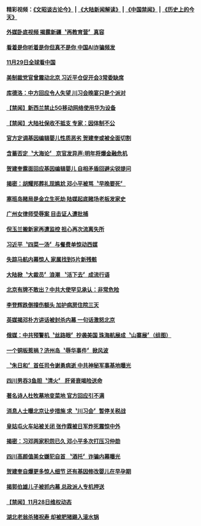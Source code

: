 #### 精彩视频：[《文昭谈古论今》](https://github.com/gfw-breaker/wenzhao/blob/master/README.md?t=11300331) | [《大陆新闻解读》](https://github.com/gfw-breaker/ntdtv-comedy/blob/master/README.md?t=11300331) | [《中国禁闻》](https://github.com/gfw-breaker/ntdtv-news/blob/master/README.md?t=11300331) | [《历史上的今天》](https://github.com/gfw-breaker/today-in-history/blob/master/README.md?t=11300331) 

#### [外媒卧底视频 揭露新疆〝再教育营〞真容](../pages/news204/a1401350.md?t=11300331) 

#### [看着是你听着是你但真不是你 中国AI诈骗频发](../pages/news204/a1401346.md?t=11300331) 

#### [11月29日全球看中国](../pages/news204/a1401342.md?t=11300331) 

#### [美制裁党官曾震动北京 习近平仓促开会3常委缺席](../pages/news204/a1401344.md?t=11300331) 

#### [库德洛：中方回应令人失望 川习会晚宴只是个派对](../pages/news204/a1401334.md?t=11300331) 

#### [【禁闻】新西兰禁止5G移动网络使用华为设备](../pages/news204/a1401327.md?t=11300331) 

#### [【禁闻】大陆社保收不抵支 专家：因体制不公](../pages/news204/a1401326.md?t=11300331) 

#### [官方定调基因编辑婴儿性质恶劣 贺建奎或被全面切割](../pages/news204/a1401317.md?t=11300331) 

#### [含蓄否定〝大海论〞 京官发异声:明年将爆金融危机](../pages/news204/a1401198.md?t=11300331) 

#### [贺建奎露面回应基因编辑婴儿 自相矛盾回避尖锐提问](../pages/news204/a1401169.md?t=11300331) 

#### [揭密：胡耀邦葬礼现尴尬 邓小平被骂〝早晚要死〞](../pages/news204/a1400067.md?t=11300331) 

#### [塞班岛赌局是金立生死劫 陆媒起底赌场老板发家史](../pages/news204/a1401244.md?t=11300331) 

#### [广州女律师受辱案 目击证人遭批捕](../pages/news204/a1401295.md?t=11300331) 

#### [倪玉兰搬新家再遭监控 担心再次流离失所](../pages/news204/a1401294.md?t=11300331) 


#### [习近平〝四菜一汤〞与餐费单惊动西媒](../pages/news204/a1401271.md?t=11300331) 

#### [失踪马航内幕惊人 家属找到5片新残骸](../pages/news204/a1401292.md?t=11300331) 

#### [大陆掀〝大裁员〞浪潮 〝活下去〞成流行语](../pages/news204/a1401290.md?t=11300331) 

#### [北京有牌不敢出？中共大使罕见承认：非常危险](../pages/news204/a1401108.md?t=11300331) 

#### [李登辉跌倒撞伤额头 加护病房住院三天](../pages/news204/a1401281.md?t=11300331) 

#### [英媒揭邓朴方讲话被封杀内幕  一句话激怒北京](../pages/news204/a1401060.md?t=11300331) 

#### [俄媒：中共预警机〝丝路眼〞抄袭美国 珠海航展成〝山寨展〞（组图）](../pages/news204/a1401276.md?t=11300331) 

#### [一个铜板惹祸？济州岛〝辱华事件〞掀风波](../pages/news204/a1401247.md?t=11300331) 

#### [〝朱日和〞首任司令谢勇病逝  中共神秘军事基地曝光](../pages/news204/a1401263.md?t=11300331) 

#### [四川男吞3鱼胆〝清火〞 肝肾衰竭险送命](../pages/news204/a1401269.md?t=11300331) 

#### [著名诗人杜牧墓地变菜地 官方回应引不满](../pages/news204/a1401264.md?t=11300331) 

#### [消息人士曝北京让步措施 求〝川习会〞暂停关税战](../pages/news204/a1401233.md?t=11300331) 

#### [皇姑屯火车站被关闭 张作霖被日军炸死震惊中外](../pages/news204/a1401238.md?t=11300331) 


#### [揭密：习邓两家积怨已久 邓小平多次打压习仲勋](../pages/news204/a1401086.md?t=11300331) 

#### [四川高颜值美女嫌犯自首 〝酒托〞诈骗内幕曝光](../pages/news204/a1401219.md?t=11300331) 

#### [贺建奎自爆更多惊人细节  还有基因修改婴儿在早孕期](../pages/news204/a1401173.md?t=11300331) 

#### [揭郭伯雄儿子被抓内幕 总政派人专机押送](../pages/news204/a1401138.md?t=11300331) 

#### [【禁闻】11月28日维权动态](../pages/news204/a1401220.md?t=11300331) 

#### [湖北老翁杀猪祝寿 却被肥猪踢入滚水锅](../pages/news204/a1401137.md?t=11300331) 

